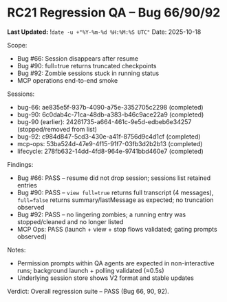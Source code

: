 # RC21 Regression QA – Bug 66/90/92
**Last Updated:** !`date -u +"%Y-%m-%d %H:%M:%S UTC"`
Date: 2025-10-18

Scope:
- Bug #66: Session disappears after resume
- Bug #90: full=true returns truncated checkpoints
- Bug #92: Zombie sessions stuck in running status
- MCP operations end-to-end smoke

Sessions:
- bug-66: ae835e5f-937b-4090-a75e-3352705c2298 (completed)
- bug-90: 6c0dab4c-71ca-48db-a383-b46c9ace22a9 (completed)
- bug-90 (earlier): 24261735-a664-461c-9e5d-edbeb6e34257 (stopped/removed from list)
- bug-92: c984d847-5cd3-430e-a41f-8756d9c4d1cf (completed)
- mcp-ops: 53ba524d-47e9-4f15-91f7-03fb3d2b2b13 (completed)
- lifecycle: 278fb632-14dd-4fd8-964e-9741bbd460e7 (completed)

Findings:
- Bug #66: PASS – resume did not drop session; sessions list retained entries
- Bug #90: PASS – `view full=true` returns full transcript (4 messages), `full=false` returns summary/lastMessage as expected; no truncation observed
- Bug #92: PASS – no lingering zombies; a running entry was stopped/cleaned and no longer listed
- MCP Ops: PASS (launch + view + stop flows validated; gating prompts observed)

Notes:
- Permission prompts within QA agents are expected in non-interactive runs; background launch + polling validated (≈0.5s)
- Underlying session store shows V2 format and stable updates

Verdict: Overall regression suite – PASS (Bug 66, 90, 92).
